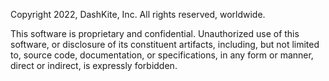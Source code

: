 Copyright 2022, DashKite, Inc. All rights reserved, worldwide.

This software is proprietary and confidential. Unauthorized use of this software, or disclosure of its constituent artifacts, including, but not limited to, source code, documentation, or specifications, in any form or manner, direct or indirect, is expressly forbidden.
